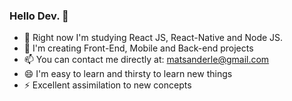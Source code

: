 ### Hello Dev. 👋

- 🌱 Right now I'm studying React JS, React-Native and Node JS.
- 🤔 I'm creating Front-End, Mobile and Back-end projects
- 📫 You can contact me directly at: matsanderle@gmail.com
- 😄 I'm easy to learn and thirsty to learn new things
- ⚡ Excellent assimilation to new concepts
